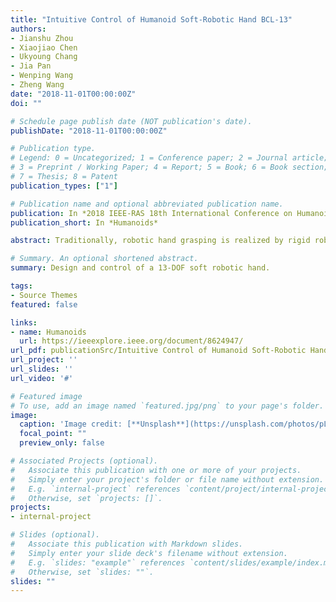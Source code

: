 ```yaml
---
title: "Intuitive Control of Humanoid Soft-Robotic Hand BCL-13"
authors:
- Jianshu Zhou
- Xiaojiao Chen
- Ukyoung Chang
- Jia Pan
- Wenping Wang
- Zheng Wang
date: "2018-11-01T00:00:00Z"
doi: ""

# Schedule page publish date (NOT publication's date).
publishDate: "2018-11-01T00:00:00Z"

# Publication type.
# Legend: 0 = Uncategorized; 1 = Conference paper; 2 = Journal article;
# 3 = Preprint / Working Paper; 4 = Report; 5 = Book; 6 = Book section;
# 7 = Thesis; 8 = Patent
publication_types: ["1"]

# Publication name and optional abbreviated publication name.
publication: In *2018 IEEE-RAS 18th International Conference on Humanoid Robots*
publication_short: In *Humanoids*

abstract: Traditionally, robotic hand grasping is realized by rigid robotic hands or grippers, which requires high-resolution sensor feedback and delicate control algorithm. Recently, soft robotics has emerged as an alternative approach to humanoid robotic hand design. But due to distinctive material, structure, actuation mechanism, limited degrees-of-freedom (DOF) of soft robots, their control raised new challenges. Most existing soft robot control strategies are based on the simple on/off signal, rather than intuitive, real-time control for dexterous grasping and manipulation tasks. In this paper, we present an intuitive grasping control for our proprietary 13-DOF humanoid soft robotic hand, BCL-13. This control approach allows all the 13 independent DOFs to be controlled continuously by intuitive human hand poses. Real-time human hand joint angles are captured by Leap Motion Controller. Then the human hand joint angle position is mapped into the robotic hand joint through our dedicated filter. Finally, the robotic hand joint actuation commands are regulated by the lower-level pressure controller. With passive compliance, the proposed intuitive grasping process can achieve excellent grasping performance and safety without strict accuracy requirements. This approach shows potential for dexterous humanoid robotic hand control for safe and intuitive interactions.

# Summary. An optional shortened abstract.
summary: Design and control of a 13-DOF soft robotic hand.

tags:
- Source Themes
featured: false

links:
- name: Humanoids
  url: https://ieeexplore.ieee.org/document/8624947/
url_pdf: publicationSrc/Intuitive Control of Humanoid Soft-Robotic Hand BCL-13.pdf
url_project: ''
url_slides: ''
url_video: '#'

# Featured image
# To use, add an image named `featured.jpg/png` to your page's folder. 
image:
  caption: 'Image credit: [**Unsplash**](https://unsplash.com/photos/pLCdAaMFLTE)'
  focal_point: ""
  preview_only: false

# Associated Projects (optional).
#   Associate this publication with one or more of your projects.
#   Simply enter your project's folder or file name without extension.
#   E.g. `internal-project` references `content/project/internal-project/index.md`.
#   Otherwise, set `projects: []`.
projects:
- internal-project

# Slides (optional).
#   Associate this publication with Markdown slides.
#   Simply enter your slide deck's filename without extension.
#   E.g. `slides: "example"` references `content/slides/example/index.md`.
#   Otherwise, set `slides: ""`.
slides: ""
---
```

<!-- 
{{% alert note %}}
Click the *Cite* button above to demo the feature to enable visitors to import publication metadata into their reference management software.
{{% /alert %}}

{{% alert note %}}
Click the *Slides* button above to demo Academic's Markdown slides feature.
{{% /alert %}}

Supplementary notes can be added here, including [code and math](https://sourcethemes.com/academic/docs/writing-markdown-latex/). -->


